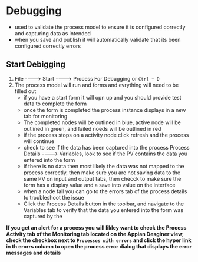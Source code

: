 # Debugging
- used to validate the process model to ensure it is configured correctly and capturing data as intended
- when you save and publish it will automatically validate that its been configured correctly
errors

## Start Debigging
1. File ----> Start ----> Process For Debugging or `Ctrl + D`
2. The process model will run and forms and evrything will need to be filled out
    - if you have a start form it will opn up and you should provide test data to complete the form
    - once the form is completed the process instance displays in a new tab for monitoring
    - The completed nodes will be outlined in blue, active node will be outlined in green, and failed noeds will be outlined in red
    - if the process stops on a activity node click refresh and the process will continue
    - check to see if the data has been captured into the process Process Details ----> Variables, look to see if the PV contains the data you entered into the form
    - if there is no data then most likely the data was not mapped to the process correctly, then make sure you are not saving data to the same PV on input and output tabs, then checck to make sure the form has a display value and a save into value on the interface
    - when a node fail you can go to the errors tab of the process details to troubleshoot the issue
    -  Click the  Process Details button in the toolbar, and navigate to the Variables tab to verify that the data you entered into the form was captured by the 



**If you get an alert for a process you will likley want to check the Process Activity tab of the Monitoring tab located on the Appian Desginer view, check the checkbox next to `Processes with errors` and click the hyper link in th erorrs column to open the process error dialog that displays the error messages and details**